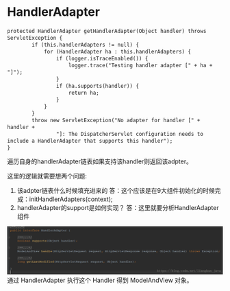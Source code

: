 # HandlerAdapter
```
protected HandlerAdapter getHandlerAdapter(Object handler) throws ServletException {  
        if (this.handlerAdapters != null) {  
            for (HandlerAdapter ha : this.handlerAdapters) {  
                if (logger.isTraceEnabled()) {  
                    logger.trace("Testing handler adapter [" + ha + "]");  
                }  
                if (ha.supports(handler)) {  
                    return ha;  
                }  
            }  
        }  
        throw new ServletException("No adapter for handler [" + handler +  
                "]: The DispatcherServlet configuration needs to include a HandlerAdapter that supports this handler");  
}  
```
遍历自身的handlerAdapter链表如果支持该handler则返回该adpter。

这里的逻辑就需要想两个问题:
1. 该adpter链表什么时候填充进来的
   答：这个应该是在9大组件初始化的时候完成：initHandlerAdapters(context);
2. handlerAdapter的support是如何实现？
   答：这里就要分析HandlerAdapter组件

![](media/1.png)
通过 HandlerAdapter 执行这个 Handler 得到 ModelAndView 对象。